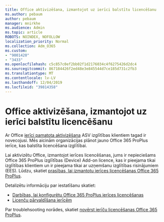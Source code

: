 ```yaml
---
title: Office aktivizēšana, izmantojot uz ierīci balstītu licencēšanu
ms.author: pebaum
author: pebaum
manager: mnirkhe
ms.audience: Admin
ms.topic: article
ROBOTS: NOINDEX, NOFOLLOW
localization_priority: Normal
ms.collection: Adm_O365
ms.custom:
- "9001420"
- "3433"
ms.openlocfilehash: c5c857c0ef2bb02f1d2176034c4f6275426d2dc4
ms.sourcegitcommit: 867184426f2ed48e3e845544d7ce185d731c2fb3
ms.translationtype: MT
ms.contentlocale: lv-LV
ms.lasthandoff: 12/04/2019
ms.locfileid: "39814358"
---
```

# <a name="activating-office-using-device-based-licensing"></a>Office aktivizēšana, izmantojot uz ierīci balstītu licencēšanu

Ar Office [ierīci pamatota aktivizēšana](https://aka.ms/officedba) ASV izglītības klientiem tagad ir novecojusi. Mēs aicinām organizācijas plānot jauno Office 365 ProPlus ierīce, kas balstīta licencēšana izglītībai.

Lai aktivizētu Office, izmantojot ierīces licencēšanas, jums ir nepieciešams Office 365 ProPlus izglītības (Device) Add-on licence, kas ir pieejama tikai izglītības klientiem un ir pieejama tikai ar uzņemšanu izglītības risinājumiem (EES). Lūdzu, skatiet [prasības, lai izmantotu ierīces licencēšanas Office 365 ProPlus](https://docs.microsoft.com/deployoffice/device-based-licensing#requirements-for-using-device-based-licensing-for-office-365-proplus).

Detalizētu informāciju par iestatīšanu skatiet:
- [Darbības, lai konfigurētu Office 365 ProPlus ierīces licencēšanas](https://docs.microsoft.com/deployoffice/device-based-licensing#steps-to-configure-device-based-licensing-for-office-365-proplus)
- [Licenču pārvaldīšana ierīcēm](https://docs.microsoft.com/Office365/Admin/misc/manage-licenses-for-devices)

Par troublehsooting norādes, skatiet [novērst ierīču licencēšanas Office 365 ProPlus](https://docs.microsoft.com/deployoffice/device-based-licensing#troubleshoot-device-based-licensing-for-office-365-proplus).